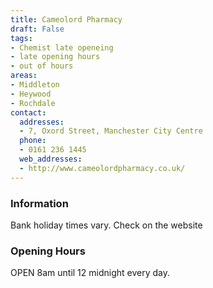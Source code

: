 ```yaml
---
title: Cameolord Pharmacy
draft: False
tags:
- Chemist late openeing
- late opening hours
- out of hours
areas:
- Middleton
- Heywood
- Rochdale
contact:
  addresses:
  - 7, Oxord Street, Manchester City Centre
  phone:
  - 0161 236 1445
  web_addresses:
  - http://www.cameolordpharmacy.co.uk/
---
```


### Information
Bank holiday times vary. Check on the website

### Opening Hours
OPEN 8am until 12 midnight every day.
